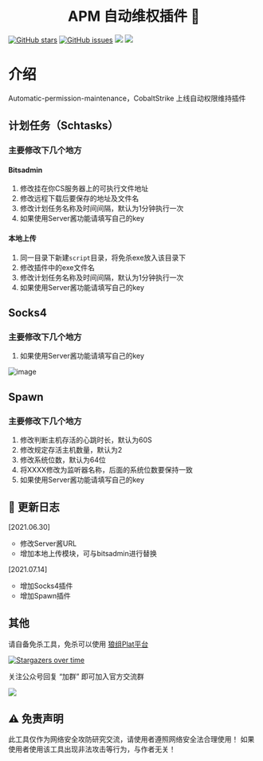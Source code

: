 <h1 align="center">APM 自动维权插件 🏒</h1>

[![GitHub stars](https://img.shields.io/github/stars/wgpsec/Automatic-permission-maintenance)](https://github.com/wgpsec/tig) [![GitHub issues](https://img.shields.io/github/issues/wgpsec/Automatic-permission-maintenance)](https://github.com/wgpsec/tig/issues)  [![](https://img.shields.io/badge/author-H0e4a0r1t-blueviolet)](https://github.com/teamssix) [![](https://img.shields.io/badge/WgpSec-%E7%8B%BC%E7%BB%84%E5%AE%89%E5%85%A8%E5%9B%A2%E9%98%9F-blue)](https://github.com/wgpsec)

# 介绍

Automatic-permission-maintenance，CobaltStrike 上线自动权限维持插件

## 计划任务（Schtasks）

### 主要修改下几个地方

#### Bitsadmin
1. 修改挂在你CS服务器上的可执行文件地址
2. 修改远程下载后要保存的地址及文件名
3. 修改计划任务名称及时间间隔，默认为1分钟执行一次
4. 如果使用Server酱功能请填写自己的key
#### 本地上传
1. 同一目录下新建`script`目录，将免杀exe放入该目录下
2. 修改插件中的exe文件名
3. 修改计划任务名称及时间间隔，默认为1分钟执行一次
4. 如果使用Server酱功能请填写自己的key

## Socks4

### 主要修改下几个地方

1. 如果使用Server酱功能请填写自己的key

![image](https://user-images.githubusercontent.com/48357278/124566143-5bf11c00-de75-11eb-902f-129ad4fc17e8.png)

## Spawn

### 主要修改下几个地方

1. 修改判断主机存活的心跳时长，默认为60S
2. 修改规定存活主机数量，默认为2
3. 修改系统位数，默认为64位
4. 将XXXX修改为监听器名称，后面的系统位数要保持一致
5. 如果使用Server酱功能请填写自己的key

## 🤖 更新日志

[2021.06.30]
<ul type="circle"> 
  <li>修改Server酱URL</li>
  <li>增加本地上传模块，可与bitsadmin进行替换</li>
</ul>

[2021.07.14]
<ul type="circle">
  <li> 增加Socks4插件</li>
  <li> 增加Spawn插件</li>
</ul>

## 其他

请自备免杀工具，免杀可以使用 [狼组Plat平台](https://plat.wgpsec.org)

[![Stargazers over time](https://starchart.cc/wgpsec/Automatic-permission-maintenance.svg)](https://starchart.cc/wgpsec/tig)

关注公众号回复 “加群” 即可加入官方交流群

![](https://teamssix.oss-cn-hangzhou.aliyuncs.com/wechat.png)

## ⚠️ 免责声明

此工具仅作为网络安全攻防研究交流，请使用者遵照网络安全法合理使用！
如果使用者使用该工具出现非法攻击等行为，与作者无关！
